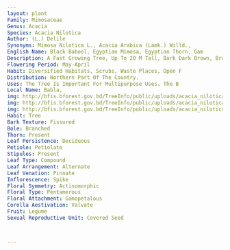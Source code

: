 ```yaml
---
layout: plant
Family: Mimosaceae
Genus: Acacia
Species: Acacia Nilotica
Author: (L.) Delile
Synonyms: Mimosa Nilotica L., Acacia Arabica (Lamk.) Willd.,
English Name: Black Babool, Egyptian Mimosa, Egyptian Thorn, Gam
Description: A Fast Growing Tree, Up To 20 M Tall, Bark Dark Brown, Branchlets Greyish-black, Terete, Greyish Tomentose When Young, Glabrous At Maturity, Stipular Spine In Pairs, 2-6 Cm Long, Slender, Straight, White, Commonly In Young Trees, Mature Tree Without Spine. Leaves Pinnately Compound, Rachis 2-10 Cm Long, Greyish Puberulous, Petioles 1-2 Cm Long, A Circular, Sessile, Concave, Glands Up To 2 Mm Across At Or Near The Apices Of Petioles, Pinnae 3-12 Pairs, 1-5 Cm Long, Often With Gland At The Junction Of Distal Pairs Of Pinnae, Leaflets 10-30 Pairs, 2-6 Ã— 1-2 Mm, Linear-oblong, Unequal At The Base, Rounded To Obtuse At The Apex, Chartaceous, Glabrous, Blackish Or Brown Or Greenish When Dry, Main Vein More Or Less Central, Prominent Beneath. Inflorescence Of Axillary Pedunculate Heads, Peduncles Solitary Or 2-6 Together In Fascicles, 1-3 Cm Long, Densely Greyish Pubescent. Flowers Bright Yellow, Fragrant, Sessile. Calyx Campanulate, 1-2 Ã— 0.8-1.5 Mm, Glabrescent, Teeth Triangular To Ovate, 0.5-0.8 Mm Long. Corolla 2.5-3.5 Mm Long, Often Puberulous, Lobes Oblong To Ovate, 2-3 Ã— 1.0-1.5 Mm Long, Puberulous. Stamens Numerous, Filaments 4.5-5.5 Mm Long. Ovary C 1 Mm Long, Terete, Stipitate, Styles 5.5-6.5 Mm Long. Fruit A Pod, 10-22 Ã— 1.2-2.0 Cm, Strap-shaped, Flattened, Straight To Slightly Curved, Fleshy When Young, Deeply Constricted Between Seeds, Giving A Necklace Appearance, Bullate Over Seeds, Beaked At The Apex, Densely Grey-felted, Glaucous, Greyish-green, Turning Black On Drying, Attenuate At The Base Into A Stipe (up To 2 Cm Long). Seeds 8-13 Per Pod, Flat, C 5 Ã— 4 Mm, Black.
Flowering Period: May-April
Habit: Diversified Habitats, Scrubs, Waste Places, Open F
Distribution: Northern Part Of The Country.
Uses: The Tree Is Important For Multipurpose Uses. The B
Local Name: Babla, 
img: http://bfis.bforest.gov.bd/TreeInfo/public/uploads/acacia_nilotica3.jpg
img: http://bfis.bforest.gov.bd/TreeInfo/public/uploads/acacia_nilotica1.jpg
img: http://bfis.bforest.gov.bd/TreeInfo/public/uploads/acacia_nilotica2.jpg
Habit: Tree
Bark Texture: Fissured
Bole: Branched
Thorn: Present
Leaf Persistence: Deciduous
Petiole: Petiolate
Stipules: Present
Leaf Type: Compound
Leaf Arrangement: Alternate
Leaf Venation: Pinnate
Inflorescence: Spike
Floral Symmetry: Actinomorphic
Floral Type: Pentamerous
Floral Attachment: Gamopetalous
Corolla Aestivation: Valvate
Fruit: Legume
Sexual Reproductive Unit: Covered Seed



---
```


